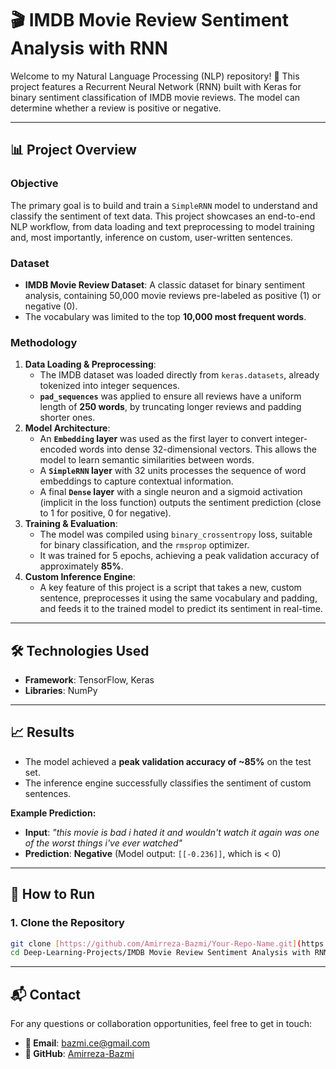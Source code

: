 # 🎬 IMDB Movie Review Sentiment Analysis with RNN

Welcome to my Natural Language Processing (NLP) repository! 🚀 This project features a Recurrent Neural Network (RNN) built with Keras for binary sentiment classification of IMDB movie reviews. The model can determine whether a review is positive or negative.

---

## 📊 Project Overview

### Objective
The primary goal is to build and train a `SimpleRNN` model to understand and classify the sentiment of text data. This project showcases an end-to-end NLP workflow, from data loading and text preprocessing to model training and, most importantly, inference on custom, user-written sentences.

### Dataset
-   **IMDB Movie Review Dataset**: A classic dataset for binary sentiment analysis, containing 50,000 movie reviews pre-labeled as positive (1) or negative (0).
-   The vocabulary was limited to the top **10,000 most frequent words**.

### Methodology
1.  **Data Loading & Preprocessing**:
    -   The IMDB dataset was loaded directly from `keras.datasets`, already tokenized into integer sequences.
    -   **`pad_sequences`** was applied to ensure all reviews have a uniform length of **250 words**, by truncating longer reviews and padding shorter ones.
2.  **Model Architecture**:
    -   An **`Embedding` layer** was used as the first layer to convert integer-encoded words into dense 32-dimensional vectors. This allows the model to learn semantic similarities between words.
    -   A **`SimpleRNN` layer** with 32 units processes the sequence of word embeddings to capture contextual information.
    -   A final **`Dense` layer** with a single neuron and a sigmoid activation (implicit in the loss function) outputs the sentiment prediction (close to 1 for positive, 0 for negative).
3.  **Training & Evaluation**:
    -   The model was compiled using `binary_crossentropy` loss, suitable for binary classification, and the `rmsprop` optimizer.
    -   It was trained for 5 epochs, achieving a peak validation accuracy of approximately **85%**.
4.  **Custom Inference Engine**:
    -   A key feature of this project is a script that takes a new, custom sentence, preprocesses it using the same vocabulary and padding, and feeds it to the trained model to predict its sentiment in real-time.

---

## 🛠️ Technologies Used

-   **Framework**: TensorFlow, Keras
-   **Libraries**: NumPy

---

## 📈 Results

-   The model achieved a **peak validation accuracy of ~85%** on the test set.
-   The inference engine successfully classifies the sentiment of custom sentences.

**Example Prediction:**
-   **Input**: *"this movie is bad i hated it and wouldn't watch it again was one of the worst things i've ever watched"*
-   **Prediction**: **Negative** (Model output: `[[-0.236]]`, which is < 0)

---

## 🚀 How to Run

### 1. Clone the Repository
```bash
git clone [https://github.com/Amirreza-Bazmi/Your-Repo-Name.git](https://github.com/Amirreza-Bazmi/Deep-Learning-Projects.git)
cd Deep-Learning-Projects/IMDB Movie Review Sentiment Analysis with RNN
```

---

## 📬 Contact

For any questions or collaboration opportunities, feel free to get in touch:

-   **📧 Email**: [bazmi.ce@gmail.com](mailto:bazmi.ce@gmail.com)
-   **🐙 GitHub**: [Amirreza-Bazmi](https://github.com/Amirreza-Bazmi)
